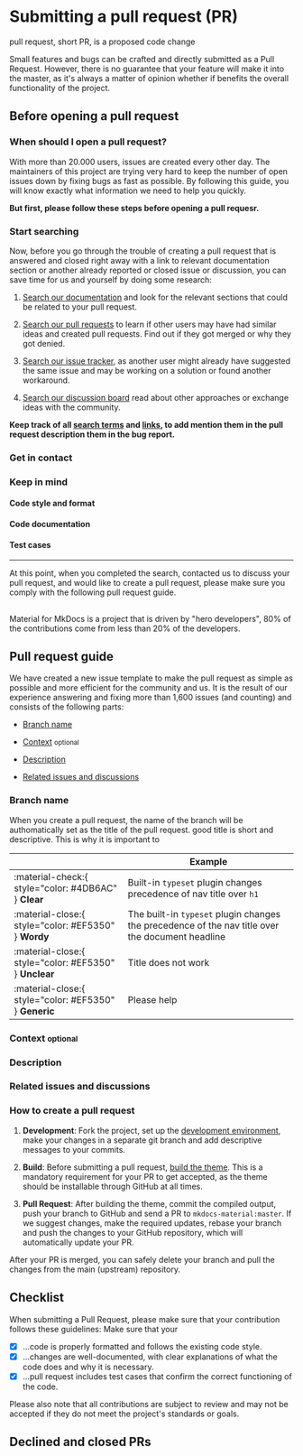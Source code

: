 # Submitting a pull request (PR)



pull request, short PR, is a proposed code change 

Small features and bugs can be crafted and directly submitted as a Pull Request. 
However, there is no guarantee that your feature will make it into the master, 
as it's always a matter of opinion whether if benefits the overall functionality 
of the project.


## Before opening a pull request

### When should I open a pull request?

With more than 20.000 users, issues are created every other day. The maintainers
of this project are trying very hard to keep the number of open issues down by
fixing bugs as fast as possible. By following this guide, you will know exactly
what information we need to help you quickly.

__But first, please follow these steps before opening a pull requesr.__

### Start searching

Now, before you go through the trouble of creating a pull request that is
answered and closed right away with a link to relevant documentation section or
another already reported or closed issue or discussion, you can save time for
us and yourself by doing some research:

1.  [Search our documentation][documentation] and look for the relevant sections 
    that could be related to your pull request.

2.  [Search our pull requests][pull request] to learn if other users
    may have had similar ideas and created pull requests. Find out if they got 
    merged or why they got denied.

3.  [Search our issue tracker][issue tracker], as another user might already
    have suggested the same issue and may be working on a solution or found 
    another workaround.

4.  [Search our discussion board][discussion board] read about other approaches 
    or exchange ideas with the community.

__Keep track of all <u>search terms</u> and <u>links</u>, to add mention them 
in the pull request description
them in the bug report.__

  [documentation]: https://squidfunk.github.io/mkdocs-material/
  [pull request]: https://github.com/squidfunk/mkdocs-material/pulls
  [issue tracker]: https://github.com/squidfunk/mkdocs-material/issues
  [discussion board]: https://github.com/squidfunk/mkdocs-material/discussions

### Get in contact


### Keep in mind 

#### Code style and format


#### Code documentation

#### Test cases

---

At this point, when you completed the search, contacted us to discuss your 
pull request, and would like to create a pull request, please make sure you 
comply with the following pull request guide.


## 

Material for MkDocs is a project that is driven by "hero developers", 80% of the 
contributions come from less than 20% of the developers.



## Pull request guide

We have created a new issue template to make the pull request as simple
as possible and more efficient for the community and us. It is the result of
our experience answering and fixing more than 1,600 issues (and counting) and
consists of the following parts:

- [Branch name]
- [Context] <small>optional</small>
- [Description]
- [Related issues and discussions]

  [Branch name]: #branch-name
  [Context]: #context
  [Description]: #description
  [Related issues and discussions]: #related-issues-and-discussions

### Branch name

When you create a pull request, the name of the branch will be authomatically 
set as the title of the pull request. good title is short and descriptive. This
is why it is important to 

| <!-- --> | Example  |
| -------- | -------- | 
| :material-check:{ style="color: #4DB6AC" } __Clear__ | Built-in `typeset` plugin changes precedence of nav title over `h1`
| :material-close:{ style="color: #EF5350" } __Wordy__ | The built-in `typeset` plugin changes the precedence of the nav title over the document headline
| :material-close:{ style="color: #EF5350" } __Unclear__ | Title does not work
| :material-close:{ style="color: #EF5350" } __Generic__ | Please help

### Context <small>optional</small>
### Description
### Related issues and discussions


### How to create a pull request

1.  **Development**: Fork the project, set up the [development environment],
    make your changes in a separate git branch and add descriptive messages to
    your commits.

2.  **Build**: Before submitting a pull request, [build the theme]. This is
    a mandatory requirement for your PR to get accepted, as the theme should be 
    installable through GitHub at all times.

3.  **Pull Request**: After building the theme, commit the compiled output,
    push your branch to GitHub and send a PR to `mkdocs-material:master`. If we
    suggest changes, make the required updates, rebase your branch and push the
    changes to your GitHub repository, which will automatically update your PR.


After your PR is merged, you can safely delete your branch and pull the changes
from the main (upstream) repository.

  [development environment]: https://squidfunk.github.io/mkdocs-material/customization/#environment-setup
  [build the theme]: https://squidfunk.github.io/mkdocs-material/customization/#building-the-theme

## Checklist

When submitting a Pull Request, please make sure that your contribution follows 
these guidelines:
Make sure that your

- [x] ...code is properly formatted and follows the existing code style.
- [x] ...changes are well-documented, with clear explanations of what the code does and why it is necessary.
- [x] ...pull request includes test cases that confirm the correct functioning of the code.

Please also note that all contributions are subject to review and may not be 
accepted if they do not meet the project's standards or goals.

## Declined and closed PRs
